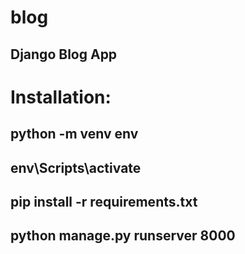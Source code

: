 # blog
## Django Blog App

# Installation:
## python -m venv env
## env\Scripts\activate
## pip install -r requirements.txt
## python manage.py runserver 8000
